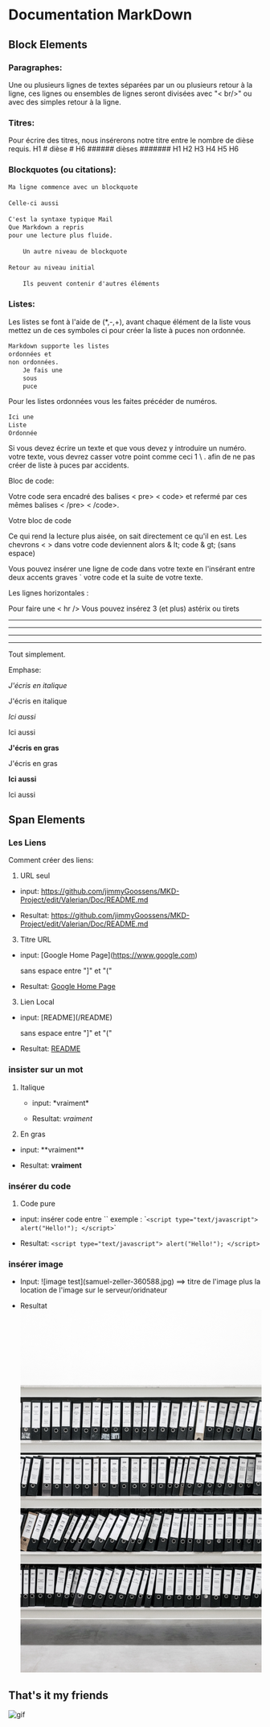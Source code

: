 # Documentation MarkDown
## Block Elements



### Paragraphes:

Une ou plusieurs lignes de textes séparées par un ou plusieurs retour à la ligne, ces lignes ou ensembles de lignes seront divisées avec "< br/>" ou avec des simples retour à la ligne.

### Titres:

Pour écrire des titres, nous insérerons notre titre entre le nombre de dièse requis. H1 # dièse # H6 ###### dièses #######
H1
H2
H3
H4
H5
H6

### Blockquotes (ou citations):

    Ma ligne commence avec un blockquote

    Celle-ci aussi

    C'est la syntaxe typique Mail
    Que Markdown a repris
    pour une lecture plus fluide.

        Un autre niveau de blockquote

    Retour au niveau initial

        Ils peuvent contenir d'autres éléments


### Listes:

Les listes se font à l'aide de (*,-,+), avant chaque élément de la liste vous mettez un de ces symboles ci pour créer la liste à puces non ordonnée.

    Markdown supporte les listes
    ordonnées et
    non ordonnées.
        Je fais une
        sous
        puce

Pour les listes ordonnées vous les faites précéder de numéros.

    Ici une
    Liste
    Ordonnée


Si vous devez écrire un texte et que vous devez y introduire un numéro. votre texte, vous devrez casser votre point comme ceci 1 \ . afin de ne pas créer de liste à puces par accidents.

Bloc de code:

Votre code sera encadré des balises < pre> < code> et refermé par ces mêmes balises < /pre> < /code>.

 Votre bloc de code 

Ce qui rend la lecture plus aisée, on sait directement ce qu'il en est. Les chevrons < > dans votre code deviennent alors & lt; code & gt; (sans espace)

Vous pouvez insérer une ligne de code dans votre texte en l'insérant entre deux accents graves ` votre code et la suite de votre texte.

Les lignes horizontales :

Pour faire une < hr /> Vous pouvez insérez 3 (et plus) astérix ou tirets

*** 

* * * * 

- - -

--------------

Tout simplement.

Emphase:

*J'écris en italique*

J'écris en italique

_Ici aussi_

Ici aussi

**J'écris en gras**

J'écris en gras

__Ici aussi__

Ici aussi

## Span Elements
### Les Liens

Comment créer des liens:

1. URL seul
  + input: https://github.com/jimmyGoossens/MKD-Project/edit/Valerian/Doc/README.md

  + Resultat: https://github.com/jimmyGoossens/MKD-Project/edit/Valerian/Doc/README.md

3. Titre URL

  + input:
  \[Google Home Page](https://www.google.com)

    sans espace entre "]" et "("

  + Resultat:
   [Google Home Page](https://www.google.com "Google's Homepage")

3. Lien Local

  + input:
  \[README](/README)

      sans espace entre "]" et "("

  + Resultat:
  [README](/README)

### insister sur un mot

1. Italique

    + input:
    \*vraiment*

    + Resultat:
     *vraiment*

2. En gras

  + input:
  \*\*vraiment**

  + Resultat:
  **vraiment**

### insérer du code

1. Code pure

  + input: insérer code entre \`\`  exemple :  \``<script type="text/javascript">
  alert("Hello!");
</script>`\`

  + Resultat: `<script type="text/javascript">
  alert("Hello!");
</script>`

### insérer image

  + Input: \![image test]\(samuel-zeller-360588.jpg) ==> titre de l'image plus la location de l'image sur le serveur/oridnateur

  + Resultat
![image test](samuel-zeller-360588.jpg)


## That's it my friends

![gif](https://media.giphy.com/media/Um3ljJl8jrnHy/giphy.gif)
